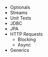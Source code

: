 + Optionals
+ Streams
+ Unit Tests
+ JDBC
+ JPA
+ HTTP Requests
    + Blocking
    + Async
+ Generics